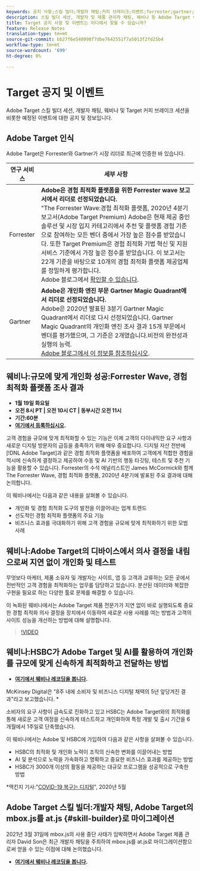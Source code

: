 ```yaml
---
keywords: 공지 사항;스킬 빌더;개발자 채팅;커피 브레이크;이벤트;forrester;gartner;webinar
description: 스킬 빌더 세션, 개발자 및 제품 관리자 채팅, 웨비나 등 Adobe Target 이벤트에 대한 공지 사항을 읽고 등록할 수 있습니다.
title: Target 공지 사항 및 이벤트는 어디에서 찾을 수 있습니까?
feature: Release Notes
translation-type: tm+mt
source-git-commit: bb27f6e540998f7dbe7642551f7a5013f2fd25b4
workflow-type: tm+mt
source-wordcount: '699'
ht-degree: 0%

---
```



# Target 공지 및 이벤트

Adobe Target 스킬 빌더 세션, 개발자 채팅, 웨비나 및 Target 커피 브레이크 세션을 비롯한 예정된 이벤트에 대한 공지 및 정보입니다.

## Adobe Target 인식

Adobe Target은 Forrester와 Gartner가 시장 리더로 최근에 인증한 바 있습니다.

| 연구 서비스 | 세부 사항 |
| --- | --- |
| Forrester | **Adobe은 경험 최적화 플랫폼을 위한 Forrester wave 보고서에서 리더로 선정되었습니다.**<br>&quot;The Forrester Wave:경험 최적화 플랫폼, 2020년 4분기 보고서(Adobe Target Premium) Adobe은 현재 제공 중인 솔루션 및 시장 입지 카테고리에서 추천 및 플랫폼 경험 기준으로 참여하는 모든 벤더 중에서 가장 높은 점수를 받았습니다. 또한 Target Premium은 경험 최적화 기법 혁신 및 지원 서비스 기준에서 가장 높은 점수를 받았습니다. 이 보고서는 22개 기준을 바탕으로 10개의 경험 최적화 플랫폼 제공업체를 정밀하게 평가합니다.<br>Adobe 블로그에서  [확인할 수 있습니다](https://blog.adobe.com/en/2020/11/24/adobe-named-leader-in-forrester-wave-report-experience-optimization-platforms.html). |
| Gartner | **Adobe은 개인화 엔진 부문 Gartner Magic Quadrant에서 리더로 선정되었습니다.**<br> Adobe은 2020년 발표된 3분기 Gartner Magic Quadrant에서 리더로 다시 선정되었습니다. Gartner Magic Quadrant의 개인화 엔진 조사 결과 15개 부문에서 벤더를 평가했으며, 그 기준은 2개였습니다.비전의 완전성과 실행의 능력.<br>[Adobe 블로그에서 이 정보를 참조하십시오](https://theblog.adobe.com/adobe-again-named-leader-in-gartner-magic-quadrant-for-personalization-engines/). |

## 웨비나:규모에 맞게 개인화 성공:Forrester Wave, 경험 최적화 플랫폼 조사 결과

* **1월 19일 화요일**
* **오전 8시 PT | 오전 10시 CT | 동부시간 오전 11시**
* **기간:60분**
* **[여기에서 등록하십시오](https://www.adobeeventsonline.com/Webinar/2021/Personalization/index.php?source=998).**

고객 경험을 규모에 맞게 최적화할 수 있는 기능은 이제 고객의 다이내믹한 요구 사항과 새로운 디지털 방문자의 급등을 충족하기 위해 매우 중요합니다. 디지털 자산 전반에 [!DNL Adobe Target]과 같은 경험 최적화 플랫폼을 배포하여 고객에게 적합한 경험을 적시에 신속하게 결정하고 제공하여 수동 및 AI 기반의 행동 타깃팅, 테스트 및 추천 기능을 활용할 수 있습니다. Forrester의 수석 애널리스트인 James McCormick와 함께 The Forrester Wave, 경험 최적화 플랫폼, 2020년 4분기에 발표된 주요 결과에 대해 논의합니다.

이 웨비나에서는 다음과 같은 내용을 살펴볼 수 있습니다.

* 개인화 및 경험 최적화 도구의 발전을 이끌어내는 업계 트렌드
* 선도적인 경험 최적화 플랫폼의 주요 기능
* 비즈니스 효과를 극대화하기 위해 고객 경험을 규모에 맞게 최적화하기 위한 모범 사례

## 웨비나:Adobe Target의 디바이스에서 의사 결정을 내림으로써 지연 없이 개인화 및 테스트

무엇보다 마케터, 제품 소유자 및 개발자는 사이트, 앱 등 고객과 교류하는 모든 곳에서 전반적인 고객 경험을 최적화하는 업무를 담당하고 있습니다. 분산된 데이터와 복잡한 구현을 필요로 하는 다양한 툴로 문제를 해결할 수 있습니다.

이 녹화된 웨비나에서는 Adobe Target 제품 전문가가 지연 없이 바로 실행되도록 중요한 경험 최적화 의사 결정을 장치에서 이동하여 새로운 사용 사례를 여는 방법과 고객의 사이트 성능을 개선하는 방법에 대해 설명합니다.

>[!VIDEO](https://video.tv.adobe.com/v/328148)

## 웨비나:HSBC가 Adobe Target 및 AI를 활용하여 개인화를 규모에 맞게 신속하게 최적화하고 전달하는 방법

* **[여기에서 웨비나 레코딩을 봅니다](https://seminars.adobeconnect.com/ps4ozlg7qfdy/?proto=true).**

McKinsey Digital은 &quot;8주 내에 소비자 및 비즈니스 디지털 채택의 5년 앞당겨진 결과&quot;라고 보고했습니다. *

소비자의 요구 사항이 급속도로 진화하고 있고 HSBC는 Adobe Target와의 최적화를 통해 새로운 고객 여정을 신속하게 테스트하고 개인화하여 특정 개발 및 출시 기간을 6개월에서 1주일로 단축했습니다.

이 웨비나에서는 Adobe 및 HSBC에 가입하여 다음과 같은 사항을 살펴볼 수 있습니다.

* HSBC의 최적화 및 개인화 노력이 조직의 신속한 변화를 이끌어내는 방법
* AI 및 분석으로 노력을 가속화하고 명확하고 중요한 비즈니스 효과를 제공하는 방법
* HSBC가 3000개 이상의 활동을 제공하는 대규모 프로그램을 성공적으로 구축한 방법

*맥킨지 기사:&quot;[COVID-19 복구는 디지털](https://www.mckinsey.com/business-functions/mckinsey-digital/our-insights/the-covid-19-recovery-will-be-digital-a-plan-for-the-first-90-days#)&quot;, 2020년 5월

## Adobe Target 스킬 빌더:개발자 채팅, Adobe Target의 mbox.js를 at.js {#skill-builder}로 마이그레이션

2021년 3월 31일에 mbox.js의 사용 중단 사태가 임박하면서 Adobe Target 제품 관리자 David Son은 최근 개발자 채팅을 주최하여 mbox.js를 at.js로 마이그레이션함으로써 얻을 수 있는 이점에 대해 논의했습니다.

* **[여기에서 웨비나 레코딩을 봅니다](https://seminars.adobeconnect.com/ptdo6mfo6qn6/?proto=true).**